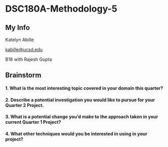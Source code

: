 # DSC180A-Methodology-5

## My Info
Katelyn Abille

kabille@ucsd.edu

B18 with Rajesh Gupta

## Brainstorm
#### 1. What is the most interesting topic covered in your domain this quarter?
#### 2. Describe a potential investigation you would like to pursue for your Quarter 2 Project.
#### 3. What is a potential change you’d make to the approach taken in your current Quarter 1 Project?
#### 4. What other techniques would you be interested in using in your project?
